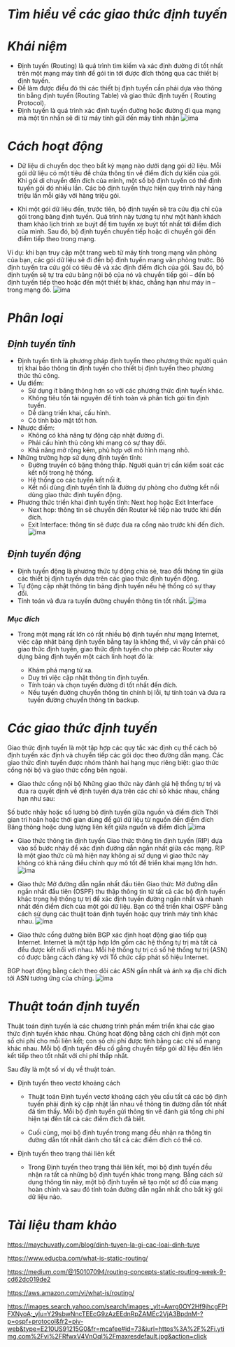 # ***Tìm hiểu về các giao thức định tuyến***
# ***Khái niệm***
- Định tuyến (Routing) là quá trình tìm kiếm và xác định đường đi tốt nhất trên một mạng máy tính để gói tin tới được đích thông qua các thiết bị định tuyến.
- Để làm được điều đó thì các thiết bị định tuyến cần phải dựa vào thông tin bẳng định tuyến (Routing Table) và giao thức định tuyến ( Routing Protocol).
- Định tuyến là quá trình xác định tuyến đường hoặc đường đi qua mạng mà một tin nhắn sẽ đi từ máy tính gửi đến máy tính nhận
![ima](./Img/1.png)

# ***Cách hoạt động***
- Dữ liệu di chuyển dọc theo bất kỳ mạng nào dưới dạng gói dữ liệu. Mỗi gói dữ liệu có một tiêu đề chứa thông tin về điểm đích dự kiến của gói. Khi gói di chuyển đến đích của mình, một số bộ định tuyến có thể định tuyến gói đó nhiều lần. Các bộ định tuyến thực hiện quy trình này hàng triệu lần mỗi giây với hàng triệu gói.

- Khi một gói dữ liệu đến, trước tiên, bộ định tuyến sẽ tra cứu địa chỉ của gói trong bảng định tuyến. Quá trình này tương tự như một hành khách tham khảo lịch trình xe buýt để tìm tuyến xe buýt tốt nhất tới điểm đích của mình. Sau đó, bộ định tuyến chuyển tiếp hoặc di chuyển gói đến điểm tiếp theo trong mạng.

Ví dụ: khi bạn truy cập một trang web từ máy tính trong mạng văn phòng của bạn, các gói dữ liệu sẽ đi đến bộ định tuyến mạng văn phòng trước. Bộ định tuyến tra cứu gói có tiêu đề và xác định điểm đích của gói. Sau đó, bộ định tuyến sẽ tự tra cứu bảng nội bộ của nó và chuyển tiếp gói – đến bộ định tuyến tiếp theo hoặc đến một thiết bị khác, chẳng hạn như máy in – trong mạng đó.
![ima](./Img/3.png)
# ***Phân loại***
## ***Định tuyến tĩnh***
- Định tuyến tĩnh là phương pháp định tuyến theo phương thức người quản trị khai báo thông tin định tuyến cho thiết bị định tuyến theo phương thức thủ công.
- Ưu điểm:
  - Sử dụng ít băng thông hơn so với các phương thức định tuyến khác.
  - Không tiêu tốn tài nguyên để tính toàn và phân tích gói tin định tuyến.
  - Dễ dàng triển khai, cấu hình.
  - Có tính bảo mật tốt hơn.
- Nhược điểm:
  - Không có khả năng tự động cập nhật đường đi.
  - Phải cấu hình thủ công khi mạng có sự thay đổi.
  - Khả năng mở rộng kém, phù hợp với mô hình mạng nhỏ.
- Những trường hợp sử dụng định tuyến tĩnh:
  - Đường truyền có băng thông thấp.
Người quản trị cần kiểm soát các kết nối trong hệ thống.
  - Hệ thống co các tuyến kết nối ít.
  - Kết nối dùng định tuyến tĩnh là đường dự phòng cho đường kết nối dùng giao thức định tuyến động.
- Phương thức triển khai định tuyến tĩnh: Next hop hoặc Exit Interface
  - Next hop: thông tin sẽ chuyển đến Router kế tiếp nào trước khi đến đích.
  - Exit Interface: thông tin sẽ được đưa ra cổng nào trước khi đến đích.
![ima](./Img/2.png)
## ***Định tuyến động***
- Định tuyến động là phương thức tự động chia sẻ, trao đổi thông tin giữa các thiết bị định tuyến dựa trên các giao thức định tuyến động.
- Tự động cập nhật thông tin bảng định tuyến nếu hệ thống có sự thay đổi.
- Tính toán và đưa ra tuyến đường chuyển thông tin tốt nhất.
![ima](./Img/4.png)
### ***Mục đích***
- Trong một mạng rất lớn có rất nhiều bộ định tuyến như mạng Internet, việc cập nhật bảng định tuyến bằng tay là không thể, vì vậy cần phải có giao thức định tuyến, giao thức định tuyến cho phép các Router xây dựng bảng định tuyến một cách linh hoạt đó là:

  - Khám phá mạng từ xa.
  - Duy trì việc cập nhật thông tin định tuyến.
  - Tính toán và chọn tuyến đường đi tốt nhất đến đích.
  - Nếu tuyến đường chuyển thông tin chính bị lỗi, tự tính toán và đưa ra tuyến đường chuyển thông tin backup.
# ***Các giao thức định tuyến***
Giao thức định tuyến là một tập hợp các quy tắc xác định cụ thể cách bộ định tuyến xác định và chuyển tiếp các gói dọc theo đường dẫn mạng. Các giao thức định tuyến được nhóm thành hai hạng mục riêng biệt: giao thức cổng nội bộ và giao thức cổng bên ngoài.

- Giao thức cổng nội bộ
Những giao thức này đánh giá hệ thống tự trị và đưa ra quyết định về định tuyến dựa trên các chỉ số khác nhau, chẳng hạn như sau:

Số bước nhảy hoặc số lượng bộ định tuyến giữa nguồn và điểm đích
Thời gian trì hoãn hoặc thời gian dùng để gửi dữ liệu từ nguồn đến điểm đích
Băng thông hoặc dung lượng liên kết giữa nguồn và điểm đích
![ima](./Img/5.png)
- Giao thức thông tin định tuyến
Giao thức thông tin định tuyến (RIP) dựa vào số bước nhảy để xác định đường dẫn ngắn nhất giữa các mạng. RIP là một giao thức cũ mà hiện nay không ai sử dụng vì giao thức này không có khả năng điều chỉnh quy mô tốt để triển khai mạng lớn hơn.
![ima](./Img/6.png)
- Giao thức Mở đường dẫn ngắn nhất đầu tiên
Giao thức Mở đường dẫn ngắn nhất đầu tiên (OSPF) thu thập thông tin từ tất cả các bộ định tuyến khác trong hệ thống tự trị để xác định tuyến đường ngắn nhất và nhanh nhất đến điểm đích của một gói dữ liệu. Bạn có thể triển khai OSPF bằng cách sử dụng các thuật toán định tuyến hoặc quy trình máy tính khác nhau.
![ima](./Img/8.png)


- Giao thức cổng đường biên
BGP xác định hoạt động giao tiếp qua Internet. Internet là một tập hợp lớn gồm các hệ thống tự trị mà tất cả đều được kết nối với nhau. Mỗi hệ thống tự trị có số hệ thống tự trị (ASN) có được bằng cách đăng ký với Tổ chức cấp phát số hiệu Internet.

BGP hoạt động bằng cách theo dõi các ASN gần nhất và ánh xạ địa chỉ đích tới ASN tương ứng của chúng.
![ima](./Img/7.png)
# ***Thuật toán định tuyến***
Thuật toán định tuyến là các chương trình phần mềm triển khai các giao thức định tuyến khác nhau. Chúng hoạt động bằng cách chỉ định một con số chi phí cho mỗi liên kết; con số chi phí được tính bằng các chỉ số mạng khác nhau. Mỗi bộ định tuyến đều cố gắng chuyển tiếp gói dữ liệu đến liên kết tiếp theo tốt nhất với chi phí thấp nhất.

Sau đây là một số ví dụ về thuật toán.

- Định tuyến theo vectơ khoảng cách
  - Thuật toán Định tuyến vectơ khoảng cách yêu cầu tất cả các bộ định tuyến phải định kỳ cập nhật lẫn nhau về thông tin đường dẫn tốt nhất đã tìm thấy. Mỗi bộ định tuyến gửi thông tin về đánh giá tổng chi phí hiện tại đến tất cả các điểm đích đã biết.

  - Cuối cùng, mọi bộ định tuyến trong mạng đều nhận ra thông tin đường dẫn tốt nhất dành cho tất cả các điểm đích có thể có.

- Định tuyến theo trạng thái liên kết
  - Trong Định tuyến theo trạng thái liên kết, mọi bộ định tuyến đều nhận ra tất cả những bộ định tuyến khác trong mạng. Bằng cách sử dụng thông tin này, một bộ định tuyến sẽ tạo một sơ đồ của mạng hoàn chỉnh và sau đó tính toán đường dẫn ngắn nhất cho bất kỳ gói dữ liệu nào.
# ***Tài liệu tham khảo***
<https://maychuvatly.com/blog/dinh-tuyen-la-gi-cac-loai-dinh-tuye>

<https://www.educba.com/what-is-static-routing/>

<https://medium.com/@150107094/routing-concepts-static-routing-week-9-cd62dc019de2>

<https://aws.amazon.com/vi/what-is/routing/>

<https://images.search.yahoo.com/search/images;_ylt=Awrg0OY2Hf9jhcgFPtFXNyoA;_ylu=Y29sbwNncTEEcG9zAzEEdnRpZAMEc2VjA3BpdnM-?p=ospf+protocol&fr2=piv-web&type=E210US91215G0&fr=mcafee#id=73&iurl=https%3A%2F%2Fi.ytimg.com%2Fvi%2FRfwxV4VnOqI%2Fmaxresdefault.jpg&action=click>
